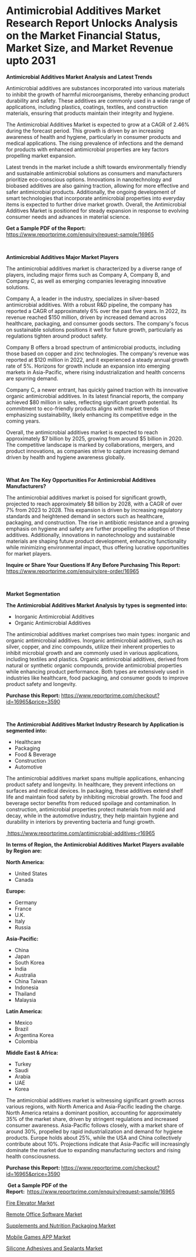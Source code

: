<p><h1>Antimicrobial Additives Market Research Report Unlocks Analysis on the Market Financial Status, Market Size, and Market Revenue upto 2031</h1></p><p><strong>Antimicrobial Additives Market Analysis and Latest Trends</strong></p>
<p><p>Antimicrobial additives are substances incorporated into various materials to inhibit the growth of harmful microorganisms, thereby enhancing product durability and safety. These additives are commonly used in a wide range of applications, including plastics, coatings, textiles, and construction materials, ensuring that products maintain their integrity and hygiene.</p><p>The Antimicrobial Additives Market is expected to grow at a CAGR of 2.46% during the forecast period. This growth is driven by an increasing awareness of health and hygiene, particularly in consumer products and medical applications. The rising prevalence of infections and the demand for products with enhanced antimicrobial properties are key factors propelling market expansion.</p><p>Latest trends in the market include a shift towards environmentally friendly and sustainable antimicrobial solutions as consumers and manufacturers prioritize eco-conscious options. Innovations in nanotechnology and biobased additives are also gaining traction, allowing for more effective and safer antimicrobial products. Additionally, the ongoing development of smart technologies that incorporate antimicrobial properties into everyday items is expected to further drive market growth. Overall, the Antimicrobial Additives Market is positioned for steady expansion in response to evolving consumer needs and advances in material science.</p></p>
<p><strong>Get a Sample PDF of the Report:&nbsp;</strong> <a href="https://www.reportprime.com/enquiry/request-sample/16965?utm_campaign=102&utm_medium=2&utm_source=Github&utm_content=ia&utm_term=24112024&utm_id=antimicrobial-additives">https://www.reportprime.com/enquiry/request-sample/16965</a></p>
<p>&nbsp;</p>
<p><strong>Antimicrobial Additives Major Market Players</strong></p>
<p><p>The antimicrobial additives market is characterized by a diverse range of players, including major firms such as Company A, Company B, and Company C, as well as emerging companies leveraging innovative solutions. </p><p>Company A, a leader in the industry, specializes in silver-based antimicrobial additives. With a robust R&D pipeline, the company has reported a CAGR of approximately 6% over the past five years. In 2022, its revenue reached $150 million, driven by increased demand across healthcare, packaging, and consumer goods sectors. The company's focus on sustainable solutions positions it well for future growth, particularly as regulations tighten around product safety.</p><p>Company B offers a broad spectrum of antimicrobial products, including those based on copper and zinc technologies. The company's revenue was reported at $120 million in 2022, and it experienced a steady annual growth rate of 5%. Horizons for growth include an expansion into emerging markets in Asia-Pacific, where rising industrialization and health concerns are spurring demand.</p><p>Company C, a newer entrant, has quickly gained traction with its innovative organic antimicrobial additives. In its latest financial reports, the company achieved $80 million in sales, reflecting significant growth potential. Its commitment to eco-friendly products aligns with market trends emphasizing sustainability, likely enhancing its competitive edge in the coming years.</p><p>Overall, the antimicrobial additives market is expected to reach approximately $7 billion by 2025, growing from around $5 billion in 2020. The competitive landscape is marked by collaborations, mergers, and product innovations, as companies strive to capture increasing demand driven by health and hygiene awareness globally.</p></p>
<p>&nbsp;</p>
<p><strong>What Are The Key Opportunities For Antimicrobial Additives Manufacturers?</strong></p>
<p><p>The antimicrobial additives market is poised for significant growth, projected to reach approximately $8 billion by 2028, with a CAGR of over 7% from 2023 to 2028. This expansion is driven by increasing regulatory standards and heightened demand in sectors such as healthcare, packaging, and construction. The rise in antibiotic resistance and a growing emphasis on hygiene and safety are further propelling the adoption of these additives. Additionally, innovations in nanotechnology and sustainable materials are shaping future product development, enhancing functionality while minimizing environmental impact, thus offering lucrative opportunities for market players.</p></p>
<p><strong>Inquire or Share Your Questions If Any Before Purchasing This Report:</strong> <a href="https://www.reportprime.com/enquiry/pre-order/16965?utm_campaign=102&utm_medium=2&utm_source=Github&utm_content=ia&utm_term=24112024&utm_id=antimicrobial-additives">https://www.reportprime.com/enquiry/pre-order/16965</a></p>
<p>&nbsp;</p>
<p><strong>Market Segmentation</strong></p>
<p><strong>The Antimicrobial Additives Market Analysis by types is segmented into:</strong></p>
<p><ul><li>Inorganic Antimicrobial Additives</li><li>Organic Antimicrobial Additives</li></ul></p>
<p><p>The antimicrobial additives market comprises two main types: inorganic and organic antimicrobial additives. Inorganic antimicrobial additives, such as silver, copper, and zinc compounds, utilize their inherent properties to inhibit microbial growth and are commonly used in various applications, including textiles and plastics. Organic antimicrobial additives, derived from natural or synthetic organic compounds, provide antimicrobial properties while enhancing product performance. Both types are extensively used in industries like healthcare, food packaging, and consumer goods to improve product safety and longevity.</p></p>
<p><strong>Purchase this Report:&nbsp;</strong><a href="https://www.reportprime.com/checkout?id=16965&price=3590&utm_campaign=102&utm_medium=2&utm_source=Github&utm_content=ia&utm_term=24112024&utm_id=antimicrobial-additives">https://www.reportprime.com/checkout?id=16965&price=3590</a></p>
<p>&nbsp;</p>
<p><strong>The Antimicrobial Additives Market Industry Research by Application is segmented into:</strong></p>
<p><ul><li>Healthcare</li><li>Packaging</li><li>Food & Beverage</li><li>Construction</li><li>Automotive</li></ul></p>
<p><p>The antimicrobial additives market spans multiple applications, enhancing product safety and longevity. In healthcare, they prevent infections on surfaces and medical devices. In packaging, these additives extend shelf life and maintain food safety by inhibiting microbial growth. The food and beverage sector benefits from reduced spoilage and contamination. In construction, antimicrobial properties protect materials from mold and decay, while in the automotive industry, they help maintain hygiene and durability in interiors by preventing bacteria and fungi growth.</p></p>
<p><a href="https://www.reportprime.com/antimicrobial-additives-r16965?utm_campaign=102&utm_medium=2&utm_source=Github&utm_content=ia&utm_term=24112024&utm_id=antimicrobial-additives">&nbsp;https://www.reportprime.com/antimicrobial-additives-r16965</a></p>
<p><strong>In terms of Region, the Antimicrobial Additives Market Players available by Region are:</strong></p>
<p>
    <p> <strong> North America: </strong>
        <ul>
            <li>United States</li>
            <li>Canada</li>
        </ul>
        </p> 
    <p> <strong> Europe: </strong>
        <ul>
            <li>Germany</li>
            <li>France</li>
            <li>U.K.</li>
            <li>Italy</li>
            <li>Russia</li>
        </ul>
        </p> 
    <p> <strong> Asia-Pacific: </strong>
        <ul>
            <li>China</li>
            <li>Japan</li>
            <li>South Korea</li>
            <li>India</li>
            <li>Australia</li>
            <li>China Taiwan</li>
            <li>Indonesia</li>
            <li>Thailand</li>
            <li>Malaysia</li>
        </ul>
        </p> 
    <p> <strong> Latin America: </strong>
        <ul>
            <li>Mexico</li>
            <li>Brazil</li>
            <li>Argentina Korea</li>
            <li>Colombia</li>
        </ul>
        </p> 
    <p> <strong> Middle East & Africa: </strong>
        <ul>
            <li>Turkey</li>
            <li>Saudi</li>
            <li>Arabia</li>
            <li>UAE</li>
            <li>Korea</li>
        </ul>
    </p>
    </p>
<p><p>The antimicrobial additives market is witnessing significant growth across various regions, with North America and Asia-Pacific leading the charge. North America retains a dominant position, accounting for approximately 35% of the market share, driven by stringent regulations and increased consumer awareness. Asia-Pacific follows closely, with a market share of around 30%, propelled by rapid industrialization and demand for hygiene products. Europe holds about 25%, while the USA and China collectively contribute about 10%. Projections indicate that Asia-Pacific will increasingly dominate the market due to expanding manufacturing sectors and rising health consciousness.</p></p>
<p><strong>Purchase this Report: </strong><a href="https://www.reportprime.com/checkout?id=16965&price=3590&utm_campaign=102&utm_medium=2&utm_source=Github&utm_content=ia&utm_term=24112024&utm_id=antimicrobial-additives">https://www.reportprime.com/checkout?id=16965&price=3590</a></p>
<p>&nbsp;<strong>Get a Sample PDF of the Report:&nbsp;&nbsp;</strong><a href="https://www.reportprime.com/enquiry/request-sample/16965?utm_campaign=102&utm_medium=2&utm_source=Github&utm_content=ia&utm_term=24112024&utm_id=antimicrobial-additives">https://www.reportprime.com/enquiry/request-sample/16965</a></p>
<p><strong></strong></p>
<p><p><a href="https://www.linkedin.com/pulse/fire-elevator-market-research-report-exploring-size-revenue-28zxf?utm_campaign=102&utm_medium=2&utm_source=Github&utm_content=ia&utm_term=24112024&utm_id=antimicrobial-additives">Fire Elevator Market</a></p><p><a href="https://issuu.com/reportprime-2/docs/remote-office-software-market-size-_f5541e7ae4f60d?utm_campaign=102&utm_medium=2&utm_source=Github&utm_content=ia&utm_term=24112024&utm_id=antimicrobial-additives">Remote Office Software Market</a></p><p><a href="https://github.com/aclinard83/Market-Research-Report-List-1/blob/main/supplements-and-nutrition-packaging-market.md?utm_campaign=102&utm_medium=2&utm_source=Github&utm_content=ia&utm_term=24112024&utm_id=antimicrobial-additives">Supplements and Nutrition Packaging Market</a></p><p><a href="https://issuu.com/reportprime-2/docs/mobile-games-app-market-size-2030.p_169afca54449fe?utm_campaign=102&utm_medium=2&utm_source=Github&utm_content=ia&utm_term=24112024&utm_id=antimicrobial-additives">Mobile Games APP Market</a></p><p><a href="https://github.com/NargisHussain75/Market-Research-Report-List-1/blob/main/silicone-adhesives-and-sealants-market.md?utm_campaign=102&utm_medium=2&utm_source=Github&utm_content=ia&utm_term=24112024&utm_id=antimicrobial-additives">Silicone Adhesives and Sealants Market</a></p></p>